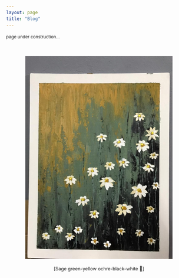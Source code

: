 ```yaml
---
layout: page
title: "Blog"
---
```


<small> page under construction... </small>


 &nbsp;    

<html>
  <body>
   <p align="center">
    <img width="400" height="550" src="/2021_lockdown.JPG" alt="painting1"> 
   </p>
    <figcaption align = "center"><span style="font-size:0.9em;">[Sage green-yellow ochre-black-white 🎨]</span></figcaption>
  </body>
</html> 

 &nbsp;    

 &nbsp;    

 &nbsp;    
